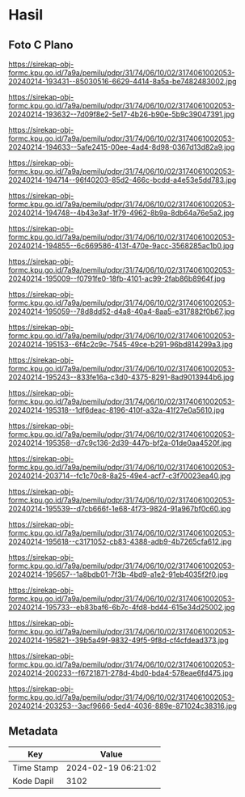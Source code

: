 # Hasil

## Foto C Plano

https://sirekap-obj-formc.kpu.go.id/7a9a/pemilu/pdpr/31/74/06/10/02/3174061002053-20240214-193431--85030516-6629-4414-8a5a-be7482483002.jpg

https://sirekap-obj-formc.kpu.go.id/7a9a/pemilu/pdpr/31/74/06/10/02/3174061002053-20240214-193632--7d09f8e2-5e17-4b26-b90e-5b9c39047391.jpg

https://sirekap-obj-formc.kpu.go.id/7a9a/pemilu/pdpr/31/74/06/10/02/3174061002053-20240214-194633--5afe2415-00ee-4ad4-8d98-0367d13d82a9.jpg

https://sirekap-obj-formc.kpu.go.id/7a9a/pemilu/pdpr/31/74/06/10/02/3174061002053-20240214-194714--96f40203-85d2-466c-bcdd-a4e53e5dd783.jpg

https://sirekap-obj-formc.kpu.go.id/7a9a/pemilu/pdpr/31/74/06/10/02/3174061002053-20240214-194748--4b43e3af-1f79-4962-8b9a-8db64a76e5a2.jpg

https://sirekap-obj-formc.kpu.go.id/7a9a/pemilu/pdpr/31/74/06/10/02/3174061002053-20240214-194855--6c669586-413f-470e-9acc-3568285ac1b0.jpg

https://sirekap-obj-formc.kpu.go.id/7a9a/pemilu/pdpr/31/74/06/10/02/3174061002053-20240214-195009--f0791fe0-18fb-4101-ac99-2fab86b8964f.jpg

https://sirekap-obj-formc.kpu.go.id/7a9a/pemilu/pdpr/31/74/06/10/02/3174061002053-20240214-195059--78d8dd52-d4a8-40a4-8aa5-e317882f0b67.jpg

https://sirekap-obj-formc.kpu.go.id/7a9a/pemilu/pdpr/31/74/06/10/02/3174061002053-20240214-195153--6f4c2c9c-7545-49ce-b291-96bd814299a3.jpg

https://sirekap-obj-formc.kpu.go.id/7a9a/pemilu/pdpr/31/74/06/10/02/3174061002053-20240214-195243--833fe16a-c3d0-4375-8291-8ad9013944b6.jpg

https://sirekap-obj-formc.kpu.go.id/7a9a/pemilu/pdpr/31/74/06/10/02/3174061002053-20240214-195318--1df6deac-8196-410f-a32a-41f27e0a5610.jpg

https://sirekap-obj-formc.kpu.go.id/7a9a/pemilu/pdpr/31/74/06/10/02/3174061002053-20240214-195358--d7c9c136-2d39-447b-bf2a-01de0aa4520f.jpg

https://sirekap-obj-formc.kpu.go.id/7a9a/pemilu/pdpr/31/74/06/10/02/3174061002053-20240214-203714--fc1c70c8-8a25-49e4-acf7-c3f70023ea40.jpg

https://sirekap-obj-formc.kpu.go.id/7a9a/pemilu/pdpr/31/74/06/10/02/3174061002053-20240214-195539--d7cb666f-1e68-4f73-9824-91a967bf0c60.jpg

https://sirekap-obj-formc.kpu.go.id/7a9a/pemilu/pdpr/31/74/06/10/02/3174061002053-20240214-195618--c3171052-cb83-4388-adb9-4b7265cfa612.jpg

https://sirekap-obj-formc.kpu.go.id/7a9a/pemilu/pdpr/31/74/06/10/02/3174061002053-20240214-195657--1a8bdb01-7f3b-4bd9-a1e2-91eb4035f2f0.jpg

https://sirekap-obj-formc.kpu.go.id/7a9a/pemilu/pdpr/31/74/06/10/02/3174061002053-20240214-195733--eb83baf6-6b7c-4fd8-bd44-615e34d25002.jpg

https://sirekap-obj-formc.kpu.go.id/7a9a/pemilu/pdpr/31/74/06/10/02/3174061002053-20240214-195821--39b5a49f-9832-49f5-9f8d-cf4cfdead373.jpg

https://sirekap-obj-formc.kpu.go.id/7a9a/pemilu/pdpr/31/74/06/10/02/3174061002053-20240214-200233--f6721871-278d-4bd0-bda4-578eae6fd475.jpg

https://sirekap-obj-formc.kpu.go.id/7a9a/pemilu/pdpr/31/74/06/10/02/3174061002053-20240214-203253--3acf9666-5ed4-4036-889e-871024c38316.jpg


## Metadata

| Key        | Value               |
| ---------- | ------------------- |
| Time Stamp | 2024-02-19 06:21:02 |
| Kode Dapil | 3102                |



